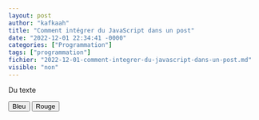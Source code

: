 ```yaml
---
layout: post
author: "kafkaah"
title: "Comment intégrer du JavaScript dans un post"
date: "2022-12-01 22:34:41 -0000"
categories: ["Programmation"]
tags: ["programmation"]
fichier: "2022-12-01-comment-integrer-du-javascript-dans-un-post.md"
visible: "non"
---
```


<!-- Cet élément <script> doit être présent et doit avoir l'id = "scriptacular" -->
<script class="scriptacular" type="text/javascript">
  //Ici, on code ce qu'on veut
  function couleur(el, clr){
    console.log("Invoqué avec: " + clr);
    el.style.color = clr
    const p = document.getElementById('para')
    p.style.color = clr
  }
  //Toute fonction doit être attribuée à window de cette manière
  window.couleur = couleur
</script>

<!-- On peut injecter n'importe quel code HTML ici  -->
<div id="box">
  <p id="para">Du texte</p>
  <!-- La fonction "couleur" a été déclarée plus haut  -->
  <!-- "this" représente l'élément HTML lui-même (ici, les boutons. Voir "el" dans la fonction)  -->
  <button onclick="couleur(this, 'blue');">Bleu</button>
  <button onclick="couleur(this, 'red');">Rouge</button>  
<div>
  
<!-- Cet élément <style> doit être présent tel quel à la fin du post  -->
<!-- Il permet d'injecter et de rendre actif le code plus haut dans la page  -->
<style onload="const scripts = document.getElementByClassName('scriptacular');els.forEach(el => document.head.appendChild(script));"/>

